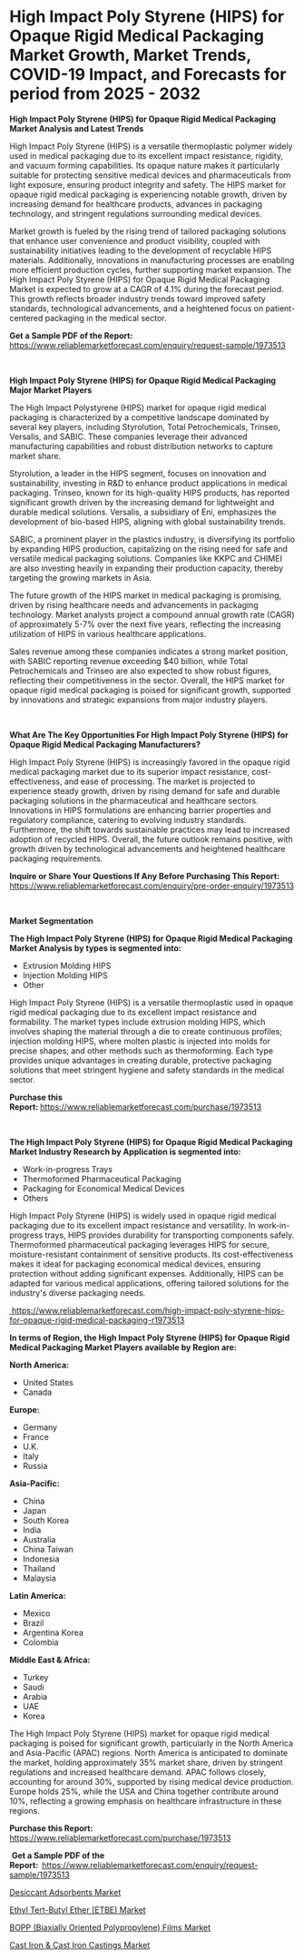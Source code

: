 <p><h1>High Impact Poly Styrene (HIPS) for Opaque Rigid Medical Packaging Market Growth, Market Trends, COVID-19 Impact, and Forecasts for period from 2025 - 2032</h1></p><p><strong>High Impact Poly Styrene (HIPS) for Opaque Rigid Medical Packaging Market Analysis and Latest Trends</strong></p>
<p><p>High Impact Poly Styrene (HIPS) is a versatile thermoplastic polymer widely used in medical packaging due to its excellent impact resistance, rigidity, and vacuum forming capabilities. Its opaque nature makes it particularly suitable for protecting sensitive medical devices and pharmaceuticals from light exposure, ensuring product integrity and safety. The HIPS market for opaque rigid medical packaging is experiencing notable growth, driven by increasing demand for healthcare products, advances in packaging technology, and stringent regulations surrounding medical devices.</p><p>Market growth is fueled by the rising trend of tailored packaging solutions that enhance user convenience and product visibility, coupled with sustainability initiatives leading to the development of recyclable HIPS materials. Additionally, innovations in manufacturing processes are enabling more efficient production cycles, further supporting market expansion. The High Impact Poly Styrene (HIPS) for Opaque Rigid Medical Packaging Market is expected to grow at a CAGR of 4.1% during the forecast period. This growth reflects broader industry trends toward improved safety standards, technological advancements, and a heightened focus on patient-centered packaging in the medical sector.</p></p>
<p><strong>Get a Sample PDF of the Report:&nbsp;</strong> <a href="https://www.reliablemarketforecast.com/enquiry/request-sample/1973513?utm_campaign=950&utm_medium=2&utm_source=Github&utm_content=ia&utm_term=04022025&utm_id=high-impact-poly-styrene-hips-for-opaque-rigid-medical-packaging">https://www.reliablemarketforecast.com/enquiry/request-sample/1973513</a></p>
<p>&nbsp;</p>
<p><strong>High Impact Poly Styrene (HIPS) for Opaque Rigid Medical Packaging Major Market Players</strong></p>
<p><p>The High Impact Polystyrene (HIPS) market for opaque rigid medical packaging is characterized by a competitive landscape dominated by several key players, including Styrolution, Total Petrochemicals, Trinseo, Versalis, and SABIC. These companies leverage their advanced manufacturing capabilities and robust distribution networks to capture market share.</p><p>Styrolution, a leader in the HIPS segment, focuses on innovation and sustainability, investing in R&D to enhance product applications in medical packaging. Trinseo, known for its high-quality HIPS products, has reported significant growth driven by the increasing demand for lightweight and durable medical solutions. Versalis, a subsidiary of Eni, emphasizes the development of bio-based HIPS, aligning with global sustainability trends.</p><p>SABIC, a prominent player in the plastics industry, is diversifying its portfolio by expanding HIPS production, capitalizing on the rising need for safe and versatile medical packaging solutions. Companies like KKPC and CHIMEI are also investing heavily in expanding their production capacity, thereby targeting the growing markets in Asia.</p><p>The future growth of the HIPS market in medical packaging is promising, driven by rising healthcare needs and advancements in packaging technology. Market analysts project a compound annual growth rate (CAGR) of approximately 5-7% over the next five years, reflecting the increasing utilization of HIPS in various healthcare applications.</p><p>Sales revenue among these companies indicates a strong market position, with SABIC reporting revenue exceeding $40 billion, while Total Petrochemicals and Trinseo are also expected to show robust figures, reflecting their competitiveness in the sector. Overall, the HIPS market for opaque rigid medical packaging is poised for significant growth, supported by innovations and strategic expansions from major industry players.</p></p>
<p>&nbsp;</p>
<p><strong>What Are The Key Opportunities For High Impact Poly Styrene (HIPS) for Opaque Rigid Medical Packaging Manufacturers?</strong></p>
<p><p>High Impact Poly Styrene (HIPS) is increasingly favored in the opaque rigid medical packaging market due to its superior impact resistance, cost-effectiveness, and ease of processing. The market is projected to experience steady growth, driven by rising demand for safe and durable packaging solutions in the pharmaceutical and healthcare sectors. Innovations in HIPS formulations are enhancing barrier properties and regulatory compliance, catering to evolving industry standards. Furthermore, the shift towards sustainable practices may lead to increased adoption of recycled HIPS. Overall, the future outlook remains positive, with growth driven by technological advancements and heightened healthcare packaging requirements.</p></p>
<p><strong>Inquire or Share Your Questions If Any Before Purchasing This Report:</strong> <a href="https://www.reliablemarketforecast.com/enquiry/pre-order-enquiry/1973513?utm_campaign=950&utm_medium=2&utm_source=Github&utm_content=ia&utm_term=04022025&utm_id=high-impact-poly-styrene-hips-for-opaque-rigid-medical-packaging">https://www.reliablemarketforecast.com/enquiry/pre-order-enquiry/1973513</a></p>
<p>&nbsp;</p>
<p><strong>Market Segmentation</strong></p>
<p><strong>The High Impact Poly Styrene (HIPS) for Opaque Rigid Medical Packaging Market Analysis by types is segmented into:</strong></p>
<p><ul><li>Extrusion Molding HIPS</li><li>Injection Molding HIPS</li><li>Other</li></ul></p>
<p><p>High Impact Poly Styrene (HIPS) is a versatile thermoplastic used in opaque rigid medical packaging due to its excellent impact resistance and formability. The market types include extrusion molding HIPS, which involves shaping the material through a die to create continuous profiles; injection molding HIPS, where molten plastic is injected into molds for precise shapes; and other methods such as thermoforming. Each type provides unique advantages in creating durable, protective packaging solutions that meet stringent hygiene and safety standards in the medical sector.</p></p>
<p><strong>Purchase this Report:&nbsp;</strong><a href="https://www.reliablemarketforecast.com/purchase/1973513?utm_campaign=950&utm_medium=2&utm_source=Github&utm_content=ia&utm_term=04022025&utm_id=high-impact-poly-styrene-hips-for-opaque-rigid-medical-packaging">https://www.reliablemarketforecast.com/purchase/1973513</a></p>
<p>&nbsp;</p>
<p><strong>The High Impact Poly Styrene (HIPS) for Opaque Rigid Medical Packaging Market Industry Research by Application is segmented into:</strong></p>
<p><ul><li>Work-in-progress Trays</li><li>Thermoformed Pharmaceutical Packaging</li><li>Packaging for Economical Medical Devices</li><li>Others</li></ul></p>
<p><p>High Impact Poly Styrene (HIPS) is widely used in opaque rigid medical packaging due to its excellent impact resistance and versatility. In work-in-progress trays, HIPS provides durability for transporting components safely. Thermoformed pharmaceutical packaging leverages HIPS for secure, moisture-resistant containment of sensitive products. Its cost-effectiveness makes it ideal for packaging economical medical devices, ensuring protection without adding significant expenses. Additionally, HIPS can be adapted for various medical applications, offering tailored solutions for the industry's diverse packaging needs.</p></p>
<p><a href="https://www.reliablemarketforecast.com/high-impact-poly-styrene-hips-for-opaque-rigid-medical-packaging-r1973513?utm_campaign=950&utm_medium=2&utm_source=Github&utm_content=ia&utm_term=04022025&utm_id=high-impact-poly-styrene-hips-for-opaque-rigid-medical-packaging">&nbsp;https://www.reliablemarketforecast.com/high-impact-poly-styrene-hips-for-opaque-rigid-medical-packaging-r1973513</a></p>
<p><strong>In terms of Region, the High Impact Poly Styrene (HIPS) for Opaque Rigid Medical Packaging Market Players available by Region are:</strong></p>
<p>
    <p> <strong> North America: </strong>
        <ul>
            <li>United States</li>
            <li>Canada</li>
        </ul>
        </p> 
    <p> <strong> Europe: </strong>
        <ul>
            <li>Germany</li>
            <li>France</li>
            <li>U.K.</li>
            <li>Italy</li>
            <li>Russia</li>
        </ul>
        </p> 
    <p> <strong> Asia-Pacific: </strong>
        <ul>
            <li>China</li>
            <li>Japan</li>
            <li>South Korea</li>
            <li>India</li>
            <li>Australia</li>
            <li>China Taiwan</li>
            <li>Indonesia</li>
            <li>Thailand</li>
            <li>Malaysia</li>
        </ul>
        </p> 
    <p> <strong> Latin America: </strong>
        <ul>
            <li>Mexico</li>
            <li>Brazil</li>
            <li>Argentina Korea</li>
            <li>Colombia</li>
        </ul>
        </p> 
    <p> <strong> Middle East & Africa: </strong>
        <ul>
            <li>Turkey</li>
            <li>Saudi</li>
            <li>Arabia</li>
            <li>UAE</li>
            <li>Korea</li>
        </ul>
    </p>
    </p>
<p><p>The High Impact Poly Styrene (HIPS) market for opaque rigid medical packaging is poised for significant growth, particularly in the North America and Asia-Pacific (APAC) regions. North America is anticipated to dominate the market, holding approximately 35% market share, driven by stringent regulations and increased healthcare demand. APAC follows closely, accounting for around 30%, supported by rising medical device production. Europe holds 25%, while the USA and China together contribute around 10%, reflecting a growing emphasis on healthcare infrastructure in these regions.</p></p>
<p><strong>Purchase this Report: </strong><a href="https://www.reliablemarketforecast.com/purchase/1973513?utm_campaign=950&utm_medium=2&utm_source=Github&utm_content=ia&utm_term=04022025&utm_id=high-impact-poly-styrene-hips-for-opaque-rigid-medical-packaging">https://www.reliablemarketforecast.com/purchase/1973513</a></p>
<p>&nbsp;<strong>Get a Sample PDF of the Report:&nbsp;&nbsp;</strong><a href="https://www.reliablemarketforecast.com/enquiry/request-sample/1973513?utm_campaign=950&utm_medium=2&utm_source=Github&utm_content=ia&utm_term=04022025&utm_id=high-impact-poly-styrene-hips-for-opaque-rigid-medical-packaging">https://www.reliablemarketforecast.com/enquiry/request-sample/1973513</a></p>
<p><strong></strong></p>
<p><p><a href="https://github.com/ritooesiaba/Market-Research-Report-List-1/blob/main/desiccant-adsorbents-market.md?utm_campaign=950&utm_medium=2&utm_source=Github&utm_content=ia&utm_term=04022025&utm_id=high-impact-poly-styrene-hips-for-opaque-rigid-medical-packaging">Desiccant Adsorbents Market</a></p><p><a href="https://github.com/sawrovpipolo/Market-Research-Report-List-1/blob/main/ethyl-tert-butyl-ether-etbe-market.md?utm_campaign=950&utm_medium=2&utm_source=Github&utm_content=ia&utm_term=04022025&utm_id=high-impact-poly-styrene-hips-for-opaque-rigid-medical-packaging">Ethyl Tert-Butyl Ether (ETBE) Market</a></p><p><a href="https://github.com/castoriffic/Market-Research-Report-List-5/blob/main/bopp-biaxially-oriented-polypropylene-films-market.md?utm_campaign=950&utm_medium=2&utm_source=Github&utm_content=ia&utm_term=04022025&utm_id=high-impact-poly-styrene-hips-for-opaque-rigid-medical-packaging">BOPP (Biaxially Oriented Polypropylene) Films Market</a></p><p><a href="https://github.com/sponsumelo/Market-Research-Report-List-1/blob/main/cast-iron-cast-iron-castings-market.md?utm_campaign=950&utm_medium=2&utm_source=Github&utm_content=ia&utm_term=04022025&utm_id=high-impact-poly-styrene-hips-for-opaque-rigid-medical-packaging">Cast Iron & Cast Iron Castings Market</a></p></p>